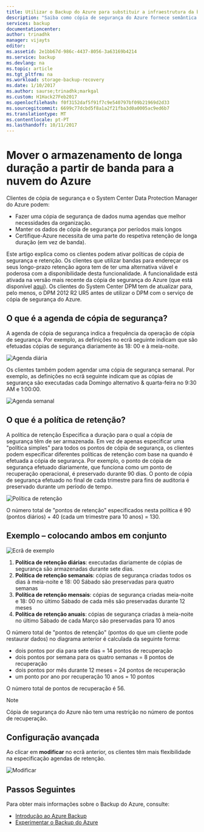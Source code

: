 ```yaml
---
title: Utilizar o Backup do Azure para substituir a infraestrutura da banda | Microsoft Docs
description: "Saiba como cópia de segurança do Azure fornece semântica semelhantes a banda que lhe permite criar cópias de segurança e restaurar dados no Azure"
services: backup
documentationcenter: 
author: trinadhk
manager: vijayts
editor: 
ms.assetid: 2e1bb67d-986c-4437-8056-3a63169b4214
ms.service: backup
ms.devlang: na
ms.topic: article
ms.tgt_pltfrm: na
ms.workload: storage-backup-recovery
ms.date: 1/10/2017
ms.author: saurse;trinadhk;markgal
ms.custom: H1Hack27Feb2017
ms.openlocfilehash: f0f3152daf5f91f7c9e540797bf09b21969d2d33
ms.sourcegitcommit: 6699c77dcbd5f8a1a2f21fba3d0a0005ac9ed6b7
ms.translationtype: MT
ms.contentlocale: pt-PT
ms.lasthandoff: 10/11/2017
---
```

# <a name="move-your-long-term-storage-from-tape-to-the-azure-cloud"></a>Mover o armazenamento de longa duração a partir de banda para a nuvem do Azure
Clientes de cópia de segurança e o System Center Data Protection Manager do Azure podem:

* Fazer uma cópia de segurança de dados numa agendas que melhor necessidades da organização.
* Manter os dados de cópia de segurança por períodos mais longos
* Certifique-Azure necessita de uma parte do respetiva retenção de longa duração (em vez de banda).

Este artigo explica como os clientes podem ativar políticas de cópia de segurança e retenção. Os clientes que utilizar bandas para endereçar os seus longo-prazo retenção agora tem de ter uma alternativa viável e poderosa com a disponibilidade desta funcionalidade. A funcionalidade está ativada na versão mais recente da cópia de segurança do Azure (que está disponível [aqui](http://aka.ms/azurebackup_agent)). Os clientes do System Center DPM tem de atualizar para, pelo menos, o DPM 2012 R2 UR5 antes de utilizar o DPM com o serviço de cópia de segurança do Azure.

## <a name="what-is-the-backup-schedule"></a>O que é a agenda de cópia de segurança?
A agenda de cópia de segurança indica a frequência da operação de cópia de segurança. Por exemplo, as definições no ecrã seguinte indicam que são efetuadas cópias de segurança diariamente às 18: 00 e à meia-noite.

![Agenda diária](./media/backup-azure-backup-cloud-as-tape/dailybackupschedule.png)

Os clientes também podem agendar uma cópia de segurança semanal. Por exemplo, as definições no ecrã seguinte indicam que as cópias de segurança são executadas cada Domingo alternativo & quarta-feira no 9:30 AM e 1:00:00.

![Agenda semanal](./media/backup-azure-backup-cloud-as-tape/weeklybackupschedule.png)

## <a name="what-is-the-retention-policy"></a>O que é a política de retenção?
A política de retenção Especifica a duração para o qual a cópia de segurança têm de ser armazenada. Em vez de apenas especificar uma "política simples" para todos os pontos de cópia de segurança, os clientes podem especificar diferentes políticas de retenção com base na quando é efetuada a cópia de segurança. Por exemplo, o ponto de cópia de segurança efetuado diariamente, que funciona como um ponto de recuperação operacional, é preservado durante 90 dias. O ponto de cópia de segurança efetuado no final de cada trimestre para fins de auditoria é preservado durante um período de tempo.

![Política de retenção](./media/backup-azure-backup-cloud-as-tape/retentionpolicy.png)

O número total de "pontos de retenção" especificados nesta política é 90 (pontos diários) + 40 (cada um trimestre para 10 anos) = 130.

## <a name="example--putting-both-together"></a>Exemplo – colocando ambos em conjunto
![Ecrã de exemplo](./media/backup-azure-backup-cloud-as-tape/samplescreen.png)

1. **Política de retenção diárias**: executadas diariamente de cópias de segurança são armazenadas durante sete dias.
2. **Política de retenção semanais**: cópias de segurança criadas todos os dias à meia-noite e 18: 00 Sábado são preservadas para quatro semanas
3. **Política de retenção mensais**: cópias de segurança criadas meia-noite e 18: 00 no último Sábado de cada mês são preservadas durante 12 meses
4. **Política de retenção anuais**: cópias de segurança criadas à meia-noite no último Sábado de cada Março são preservadas para 10 anos

O número total de "pontos de retenção" (pontos do que um cliente pode restaurar dados) no diagrama anterior é calculada da seguinte forma:

* dois pontos por dia para sete dias = 14 pontos de recuperação
* dois pontos por semana para os quatro semanas = 8 pontos de recuperação
* dois pontos por mês durante 12 meses = 24 pontos de recuperação
* um ponto por ano por recuperação 10 anos = 10 pontos

O número total de pontos de recuperação é 56.

> [!NOTE]
> Cópia de segurança do Azure não tem uma restrição no número de pontos de recuperação.
>
>

## <a name="advanced-configuration"></a>Configuração avançada
Ao clicar em **modificar** no ecrã anterior, os clientes têm mais flexibilidade na especificação agendas de retenção.

![Modificar](./media/backup-azure-backup-cloud-as-tape/modify.png)

## <a name="next-steps"></a>Passos Seguintes
Para obter mais informações sobre o Backup do Azure, consulte:

* [Introdução ao Azure Backup](backup-introduction-to-azure-backup.md)
* [Experimentar o Backup do Azure](backup-try-azure-backup-in-10-mins.md)
